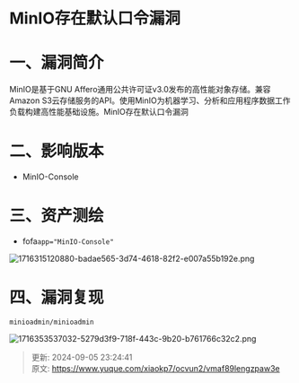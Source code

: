 # MinIO存在默认口令漏洞

# 一、漏洞简介
MinIO是基于GNU Affero通用公共许可证v3.0发布的高性能对象存储。兼容Amazon S3云存储服务的API。使用MinIO为机器学习、分析和应用程序数据工作负载构建高性能基础设施。MinIO存在默认口令漏洞

# 二、影响版本
+ MinIO-Console

# 三、资产测绘
+ fofa`app="MinIO-Console"`

![1716315120880-badae565-3d74-4618-82f2-e007a55b192e.png](./img/DH6NiDR61tGcTYxP/1716315120880-badae565-3d74-4618-82f2-e007a55b192e-461340.png)

# 四、漏洞复现
```plain
minioadmin/minioadmin
```

![1716353537032-5279d3f9-718f-443c-9b20-b761766c32c2.png](./img/DH6NiDR61tGcTYxP/1716353537032-5279d3f9-718f-443c-9b20-b761766c32c2-175600.png)



> 更新: 2024-09-05 23:24:41  
> 原文: <https://www.yuque.com/xiaokp7/ocvun2/vmaf89lengzpaw3e>